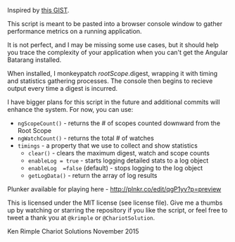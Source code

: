 Inspired by
[this GIST](https://gist.github.com/weikinhuang/6b7f11b59d4a08e35f83#file-gistfile1-js).

This script is meant to be pasted into a browser console window to
gather performance metrics on a running application.

It is not perfect, and I may be missing some use cases, but it should
help you trace the complexity of your application when you can't get the
Angular Batarang installed.

When installed, I monkeypatch $rootScope.$digest, wrapping it with
timing and statistics gathering processes. The console then begins to
recieve output every time a digest is incurred.

I have bigger plans for this script in the future and additional commits
will enhance the system. For now, you can use:

- `ngScopeCount()` - returns the # of scopes counted downward from the
  Root Scope
- `ngWatchCount()` - returns the total # of watches
- `timings` - a property that we use to collect and show statistics
  * `clear()` - clears the maximum digest, watch and scope counts
  * `enableLog = true` - starts logging detailed stats to a log object
  * `enableLog  =false` (default) - stops logging to the log object
  * `getLogData()` - return the array of log results

Plunker available for playing here - http://plnkr.co/edit/qgP1yv?p=preview

This is licensed under the MIT license (see license file). Give me a
thumbs up by watching or starring the repository if you like the script,
or feel free to tweet a thank you at `@krimple` or `@ChariotSolution`.

Ken Rimple
Chariot Solutions
November 2015


